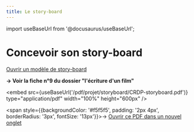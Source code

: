 ```yaml
---
title: Le story-board
---
```


import useBaseUrl from '@docusaurus/useBaseUrl';

# Concevoir son story-board

[Ouvrir un modèle de story-board](https://docs.google.com/document/d/1bqn_6wlfkLjwS62H3WpDFQIu5nmZCn4GPoJWNDhIlE0/edit?usp=sharing)  

**→ Voir la fiche n°9 du dossier "l'écriture d'un film"**

<embed
  src={useBaseUrl('/pdf/projet/storyboard/CRDP-storyboard.pdf')}
  type="application/pdf"
  width="100%"
  height="600px"
/>

<span style={{backgroundColor: '#f5f5f5', padding: '2px 4px', borderRadius: '3px', fontSize: '13px'}}>→ [Ouvrir ce PDF dans un nouvel onglet](/pdf/projet/storyboard/CRDP-storyboard.pdf)</span>
